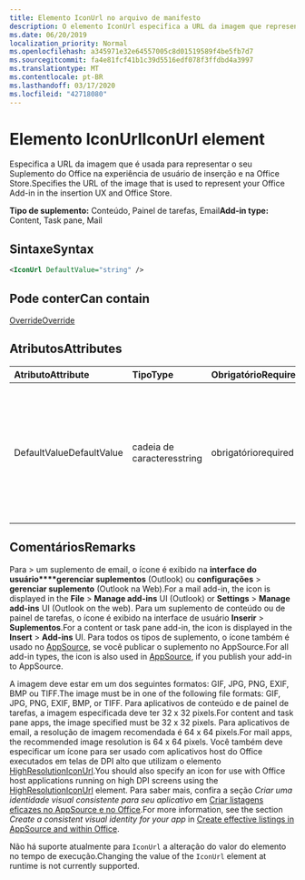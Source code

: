 ```yaml
---
title: Elemento IconUrl no arquivo de manifesto
description: O elemento IconUrl especifica a URL da imagem que representa o suplemento do Office no UX de inserção e na Office Store.
ms.date: 06/20/2019
localization_priority: Normal
ms.openlocfilehash: a345971e32e64557005c8d01519589f4be5fb7d7
ms.sourcegitcommit: fa4e81fcf41b1c39d5516edf078f3ffdbd4a3997
ms.translationtype: MT
ms.contentlocale: pt-BR
ms.lasthandoff: 03/17/2020
ms.locfileid: "42718080"
---
```

# <a name="iconurl-element"></a><span data-ttu-id="4a5f1-103">Elemento IconUrl</span><span class="sxs-lookup"><span data-stu-id="4a5f1-103">IconUrl element</span></span>

<span data-ttu-id="4a5f1-104">Especifica a URL da imagem que é usada para representar o seu Suplemento do Office na experiência de usuário de inserção e na Office Store.</span><span class="sxs-lookup"><span data-stu-id="4a5f1-104">Specifies the URL of the image that is used to represent your Office Add-in in the insertion UX and Office Store.</span></span>

<span data-ttu-id="4a5f1-105">**Tipo de suplemento:** Conteúdo, Painel de tarefas, Email</span><span class="sxs-lookup"><span data-stu-id="4a5f1-105">**Add-in type:** Content, Task pane, Mail</span></span>

## <a name="syntax"></a><span data-ttu-id="4a5f1-106">Sintaxe</span><span class="sxs-lookup"><span data-stu-id="4a5f1-106">Syntax</span></span>

```XML
<IconUrl DefaultValue="string" />
```

## <a name="can-contain"></a><span data-ttu-id="4a5f1-107">Pode conter</span><span class="sxs-lookup"><span data-stu-id="4a5f1-107">Can contain</span></span>

[<span data-ttu-id="4a5f1-108">Override</span><span class="sxs-lookup"><span data-stu-id="4a5f1-108">Override</span></span>](override.md)

## <a name="attributes"></a><span data-ttu-id="4a5f1-109">Atributos</span><span class="sxs-lookup"><span data-stu-id="4a5f1-109">Attributes</span></span>

|<span data-ttu-id="4a5f1-110">**Atributo**</span><span class="sxs-lookup"><span data-stu-id="4a5f1-110">**Attribute**</span></span>|<span data-ttu-id="4a5f1-111">**Tipo**</span><span class="sxs-lookup"><span data-stu-id="4a5f1-111">**Type**</span></span>|<span data-ttu-id="4a5f1-112">**Obrigatório**</span><span class="sxs-lookup"><span data-stu-id="4a5f1-112">**Required**</span></span>|<span data-ttu-id="4a5f1-113">**Descrição**</span><span class="sxs-lookup"><span data-stu-id="4a5f1-113">**Description**</span></span>|
|:-----|:-----|:-----|:-----|
|<span data-ttu-id="4a5f1-114">DefaultValue</span><span class="sxs-lookup"><span data-stu-id="4a5f1-114">DefaultValue</span></span>|<span data-ttu-id="4a5f1-115">cadeia de caracteres</span><span class="sxs-lookup"><span data-stu-id="4a5f1-115">string</span></span>|<span data-ttu-id="4a5f1-116">obrigatório</span><span class="sxs-lookup"><span data-stu-id="4a5f1-116">required</span></span>|<span data-ttu-id="4a5f1-117">Especifica o valor padrão para essa configuração, expresso para a localidade especificada no elemento [DefaultLocale](defaultlocale.md).</span><span class="sxs-lookup"><span data-stu-id="4a5f1-117">Specifies the default value for this setting, expressed for the locale specified in the [DefaultLocale](defaultlocale.md) element.</span></span>|

## <a name="remarks"></a><span data-ttu-id="4a5f1-118">Comentários</span><span class="sxs-lookup"><span data-stu-id="4a5f1-118">Remarks</span></span>

<span data-ttu-id="4a5f1-119">Para > um suplemento de email, o ícone é exibido na **interface do usuário\*\*\*\*gerenciar suplementos** (Outlook) ou **configurações** > **gerenciar suplemento** (Outlook na Web).</span><span class="sxs-lookup"><span data-stu-id="4a5f1-119">For a mail add-in, the icon is displayed in the **File** > **Manage add-ins** UI (Outlook) or **Settings** > **Manage add-ins** UI (Outlook on the web).</span></span> <span data-ttu-id="4a5f1-120">Para um suplemento de conteúdo ou de painel de tarefas, o ícone é exibido na interface de usuário **Inserir** > **Suplementos**.</span><span class="sxs-lookup"><span data-stu-id="4a5f1-120">For a content or task pane add-in, the icon is displayed in the **Insert** > **Add-ins** UI.</span></span> <span data-ttu-id="4a5f1-121">Para todos os tipos de suplemento, o ícone também é usado no [AppSource](https://appsource.microsoft.com), se você publicar o suplemento no AppSource.</span><span class="sxs-lookup"><span data-stu-id="4a5f1-121">For all add-in types, the icon is also used in [AppSource](https://appsource.microsoft.com), if you publish your add-in to AppSource.</span></span>

<span data-ttu-id="4a5f1-122">A imagem deve estar em um dos seguintes formatos: GIF, JPG, PNG, EXIF, BMP ou TIFF.</span><span class="sxs-lookup"><span data-stu-id="4a5f1-122">The image must be in one of the following file formats: GIF, JPG, PNG, EXIF, BMP, or TIFF.</span></span> <span data-ttu-id="4a5f1-123">Para aplicativos de conteúdo e de painel de tarefas, a imagem especificada deve ter 32 x 32 pixels.</span><span class="sxs-lookup"><span data-stu-id="4a5f1-123">For content and task pane apps, the image specified must be 32 x 32 pixels.</span></span> <span data-ttu-id="4a5f1-124">Para aplicativos de email, a resolução de imagem recomendada é 64 x 64 pixels.</span><span class="sxs-lookup"><span data-stu-id="4a5f1-124">For mail apps, the recommended image resolution is 64 x 64 pixels.</span></span> <span data-ttu-id="4a5f1-125">Você também deve especificar um ícone para ser usado com aplicativos host do Office executados em telas de DPI alto que utilizam o elemento [HighResolutionIconUrl](highresolutioniconurl.md).</span><span class="sxs-lookup"><span data-stu-id="4a5f1-125">You should also specify an icon for use with Office host applications running on high DPI screens using the [HighResolutionIconUrl](highresolutioniconurl.md) element.</span></span> <span data-ttu-id="4a5f1-126">Para saber mais, confira a seção _Criar uma identidade visual consistente para seu aplicativo_ em [Criar listagens eficazes no AppSource e no Office](/office/dev/store/create-effective-office-store-listings#create-a-consistent-visual-identity).</span><span class="sxs-lookup"><span data-stu-id="4a5f1-126">For more information, see the section _Create a consistent visual identity for your app_ in [Create effective listings in AppSource and within Office](/office/dev/store/create-effective-office-store-listings#create-a-consistent-visual-identity).</span></span>

<span data-ttu-id="4a5f1-127">Não há suporte atualmente para `IconUrl` a alteração do valor do elemento no tempo de execução.</span><span class="sxs-lookup"><span data-stu-id="4a5f1-127">Changing the value of the `IconUrl` element at runtime is not currently supported.</span></span>